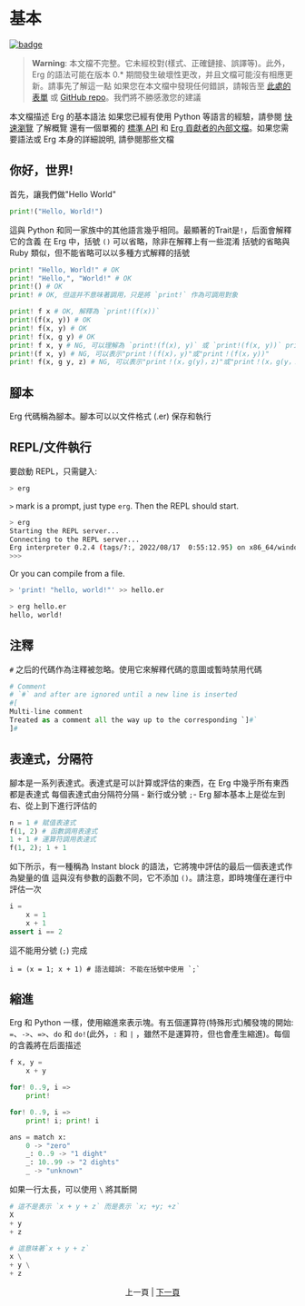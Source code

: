 # 基本

[![badge](https://img.shields.io/endpoint.svg?url=https%3A%2F%2Fgezf7g7pd5.execute-api.ap-northeast-1.amazonaws.com%2Fdefault%2Fsource_up_to_date%3Fowner%3Derg-lang%26repos%3Derg%26ref%3Dmain%26path%3Ddoc/EN/syntax/00_basic.md%26commit_hash%3D20aa4f02b994343ab9600317cebafa2b20676467)](https://gezf7g7pd5.execute-api.ap-northeast-1.amazonaws.com/default/source_up_to_date?owner=erg-lang&repos=erg&ref=main&path=doc/EN/syntax/00_basic.md&commit_hash=20aa4f02b994343ab9600317cebafa2b20676467)

> __Warning__: 本文檔不完整。它未經校對(樣式、正確鏈接、誤譯等)。此外，Erg 的語法可能在版本 0.* 期間發生破壞性更改，并且文檔可能沒有相應更新。請事先了解這一點
> 如果您在本文檔中發現任何錯誤，請報告至 [此處的表單](https://forms.gle/HtLYRfYzWCAaeTGb6) 或 [GitHub repo](https://github.com/erg-lang/erg/issues/new?assignees=&labels=bug&template=bug_report.yaml)。我們將不勝感激您的建議

本文檔描述 Erg 的基本語法
如果您已經有使用 Python 等語言的經驗，請參閱 [快速瀏覽](quick_tour.md) 了解概覽
還有一個單獨的 [標準 API](../API/index.md) 和 [Erg 貢獻者的內部文檔](../dev_guide/index.md)。如果您需要語法或 Erg 本身的詳細說明, 請參閱那些文檔

## 你好，世界&excl;

首先，讓我們做"Hello World"

```python
print!("Hello, World!")
```

這與 Python 和同一家族中的其他語言幾乎相同。最顯著的Trait是`!`，后面會解釋它的含義
在 Erg 中，括號 `()` 可以省略，除非在解釋上有一些混淆
括號的省略與 Ruby 類似，但不能省略可以以多種方式解釋的括號

```python
print! "Hello, World!" # OK
print! "Hello,", "World!" # OK
print!() # OK
print! # OK, 但這并不意味著調用，只是將 `print!` 作為可調用對象

print! f x # OK, 解釋為 `print!(f(x))`
print!(f(x, y)) # OK
print! f(x, y) # OK
print! f(x, g y) # OK
print! f x, y # NG, 可以理解為 `print!(f(x), y)` 或 `print!(f(x, y))` print!
print!(f x, y) # NG, 可以表示"print！(f(x)，y)"或"print！(f(x，y))"
print! f(x, g y, z) # NG, 可以表示"print！(x，g(y)，z)"或"print！(x，g(y，z))"
```

## 腳本

Erg 代碼稱為腳本。腳本可以以文件格式 (.er) 保存和執行

## REPL/文件執行

要啟動 REPL，只需鍵入:

```sh
> erg
```

`>` mark is a prompt, just type `erg`.
Then the REPL should start.

```sh
> erg
Starting the REPL server...
Connecting to the REPL server...
Erg interpreter 0.2.4 (tags/?:, 2022/08/17  0:55:12.95) on x86_64/windows
>>>
```

Or you can compile from a file.

```sh
> 'print! "hello, world!"' >> hello.er

> erg hello.er
hello, world!
```

## 注釋

`#` 之后的代碼作為注釋被忽略。使用它來解釋代碼的意圖或暫時禁用代碼

```python
# Comment
# `#` and after are ignored until a new line is inserted
#[
Multi-line comment
Treated as a comment all the way up to the corresponding `]#`
]#
```

## 表達式，分隔符

腳本是一系列表達式。表達式是可以計算或評估的東西，在 Erg 中幾乎所有東西都是表達式
每個表達式由分隔符分隔 - 新行或分號 `;`-
Erg 腳本基本上是從左到右、從上到下進行評估的

```python
n = 1 # 賦值表達式
f(1, 2) # 函數調用表達式
1 + 1 # 運算符調用表達式
f(1, 2); 1 + 1
```

如下所示，有一種稱為 Instant block 的語法，它將塊中評估的最后一個表達式作為變量的值
這與沒有參數的函數不同，它不添加 `()`。請注意，即時塊僅在運行中評估一次

```python
i =
    x = 1
    x + 1
assert i == 2
```

這不能用分號 (`;`) 完成

```python,compile_fail
i = (x = 1; x + 1) # 語法錯誤: 不能在括號中使用 `;`
```

## 縮進

Erg 和 Python 一樣，使用縮進來表示塊。有五個運算符(特殊形式)觸發塊的開始: `=`、`->`、`=>`、`do` 和 `do!`(此外，`:` 和 `|` ，雖然不是運算符，但也會產生縮進)。每個的含義將在后面描述

```python
f x, y =
    x + y

for! 0..9, i =>
    print!

for! 0..9, i =>
    print! i; print! i

ans = match x:
    0 -> "zero"
    _: 0..9 -> "1 dight"
    _: 10..99 -> "2 dights"
    _ -> "unknown"
```

如果一行太長，可以使用 `\` 將其斷開

```python
# 這不是表示 `x + y + z` 而是表示 `x; +y; +z`
X
+ y
+ z

# 這意味著`x + y + z`
x \
+ y \
+ z
```

<p align='center'>
    上一頁 | <a href='./01_literal.md'>下一頁</a>
</p>
